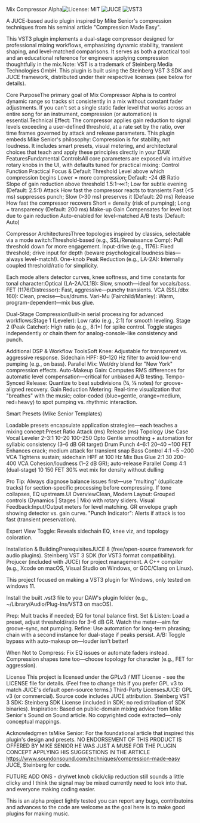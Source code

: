 Mix Compressor Alpha![License: MIT](https://img.shields.io/badge/License-MIT-yellow.svg)
![JUCE](https://img.shields.io/badge/JUCE-8-blue)
![VST3](https://img.shields.io/badge/VST3-Steinberg-red)

A JUCE-based audio plugin inspired by Mike Senior's compression techniques from his seminal article "Compression Made Easy".



This VST3 plugin implements a dual-stage compressor designed for professional mixing workflows, emphasizing dynamic stability, transient shaping, and level-matched comparisons.
It serves as both a practical tool and an educational reference for engineers applying compression thoughtfully in the mix.Note: VST is a trademark of Steinberg Media Technologies GmbH.
This plugin is built using the Steinberg VST 3 SDK and JUCE framework, distributed under their respective licenses (see below for details).

Core PurposeThe primary goal of Mix Compressor Alpha is to control dynamic range so tracks sit consistently in a mix without constant fader adjustments. 
If you can't set a single static fader level that works across an entire song for an instrument, compression (or automation) is essential.Technical Effect: 
The compressor applies gain reduction to signal levels exceeding a user-defined threshold, at a rate set by the ratio, over time frames governed by attack and release parameters.
This plugin embeds Mike Senior's philosophy: Compression is for stability, not loudness. It includes smart presets, visual metering, and architectural choices that teach and apply these principles directly in your DAW.
FeaturesFundamental ControlsAll core parameters are exposed via intuitive rotary knobs in the UI, with defaults tuned for practical mixing:
Control
Function
Practical Focus & Default
Threshold
Level above which compression begins
Lower = more compression; Default: -24 dB
Ratio
Slope of gain reduction above threshold
1.5:1–∞:1; Low for subtle evening (Default: 2.5:1)
Attack
How fast the compressor reacts to transients
Fast (<5 ms) suppresses punch; Slow (>30 ms) preserves it (Default: 20 ms)
Release
How fast the compressor recovers
Short = density (risk of pumping); Long = transparency (Default: 200 ms)
Make-up Gain
Compensates for level lost due to gain reduction
Auto-enabled for level-matched A/B tests (Default: Auto)

Compressor ArchitecturesThree topologies inspired by classics, selectable via a mode switch:Threshold-based (e.g., SSL/Renaissance Comp): Pull threshold down for more engagement.
Input-drive (e.g., 1176): Fixed threshold; drive input for depth (beware psychological loudness bias—always level-match!).
One-knob Peak Reduction (e.g., LA-2A): Internally coupled threshold/ratio for simplicity.

Each mode alters detector curves, knee softness, and time constants for tonal character:Optical (LA-2A/CL1B): Slow, smooth—ideal for vocals/bass.
FET (1176/Distressor): Fast, aggressive—punchy transients.
VCA (SSL/dbx 160): Clean, precise—bus/drums.
Vari-Mu (Fairchild/Manley): Warm, program-dependent—mix bus glue.

Dual-Stage CompressionBuilt-in serial processing for advanced workflows:Stage 1 (Leveler): Low ratio (e.g., 2:1) for smooth leveling.
Stage 2 (Peak Catcher): High ratio (e.g., 8:1+) for spike control.
Toggle stages independently or chain them for analog-console-like consistency and punch.

Additional DSP & Workflow ToolsSoft Knee: Adjustable for transparent vs. aggressive response.
Sidechain HPF: 80–120 Hz filter to avoid low-end pumping (e.g., on bass).
Parallel Mix: Wet/dry blend for "New York" compression effects.
Auto-Makeup Gain: Computes RMS differences for automatic level compensation—critical for unbiased A/B testing.
Tempo-Synced Release: Quantize to beat subdivisions (¼, ⅛ notes) for groove-aligned recovery.
Gain Reduction Metering: Real-time visualization that "breathes" with the music; color-coded (blue=gentle, orange=medium, red=heavy) to spot pumping vs. rhythmic interaction.

Smart Presets (Mike Senior Templates)

Loadable presets encapsulate application strategies—each teaches a mixing concept:Preset
Ratio
Attack (ms)
Release (ms)
Topology
Use Case
Vocal Leveler
2–3:1
10–20
100–250
Opto
Gentle smoothing + automation for syllabic consistency (3–6 dB GR target)
Drum Punch
4–6:1
20–40
~100
FET
Enhances crack; medium attack for transient snap
Bass Control
4:1
~5
~200
VCA
Tightens sustain; sidechain HPF at 100 Hz
Mix Bus Glue
2:1
30
200–400
VCA
Cohesion/loudness (1–2 dB GR); auto-release
Parallel Comp
4:1 (dual-stage)
10
150
FET
30% wet mix for density without dulling

Pro Tip: Always diagnose balance issues first—use "multing" (duplicate tracks) for section-specific processing before compressing. If tone collapses, EQ upstream.UI OverviewClean, Modern Layout: Grouped controls (Dynamics | Stages | Mix) with rotary sliders.
Visual Feedback:Input/Output meters for level matching.
GR envelope graph showing detector vs. gain curve.
"Punch Indicator": Alerts if attack is too fast (transient preservation).

Expert View Toggle: Reveals sidechain EQ, knee viz, and topology coloration.

Installation & BuildingPrerequisitesJUCE 8 (free/open-source framework for audio plugins).
Steinberg VST 3 SDK (for VST3 format compatibility).
Projucer (included with JUCE) for project management.
A C++ compiler (e.g., Xcode on macOS, Visual Studio on Windows, or GCC/Clang on Linux).

This project focused on making a VST3 plugin for Windows, only tested on windows 11.

Install the built .vst3 file to your DAW's plugin folder (e.g., ~/Library/Audio/Plug-Ins/VST3 on macOS).

Prep: Mult tracks if needed; EQ for tonal balance first.
Set & Listen: Load a preset, adjust threshold/ratio for 3–6 dB GR. Watch the meter—aim for groove-sync, not pumping.
Refine: Use automation for long-term phrasing; chain with a second instance for dual-stage if peaks persist.
A/B: Toggle bypass with auto-makeup on—louder isn't better!

When Not to Compress: Fix EQ issues or automate faders instead. Compression shapes tone too—choose topology for character (e.g., FET for aggression).

License
This project is licensed under the GPLv3 / MIT License - see the LICENSE file for details. (Feel free to change this if you prefer GPL v3 to match JUCE's default open-source terms.)
Third-Party LicensesJUCE: GPL v3 (or commercial). 
Source code includes JUCE attribution.
Steinberg VST 3 SDK: Steinberg SDK License (included in SDK; no redistribution of SDK binaries).
Inspiration: Based on public-domain mixing advice from Mike Senior's Sound on Sound article. No copyrighted code extracted—only conceptual mappings.

Acknowledgmen
tsMike Senior: For the foundational article that inspired this plugin's design and presets.   NO ENDORSEMENT OF THIS PRODUCT IS OFFERED BY MIKE SENIOR HE WAS JUST A MUSE FOR THE PLUGIN CONCEPT APPLYING HIS SUGGESTIONS IN THE ARTICLE 
https://www.soundonsound.com/techniques/compression-made-easy
JUCE, Steinberg for code.

FUTURE ADD ONS - dry/wet knob click/clip reduction still sounds a little clicky and I think the signal may be mixed currently need to look into that.
and everyone making coding easier. 

 This is an alpha project lightly tested you can report any bugs, contributoins and advances to the code are welcome as the goal here is to make good plugins for making music. 
